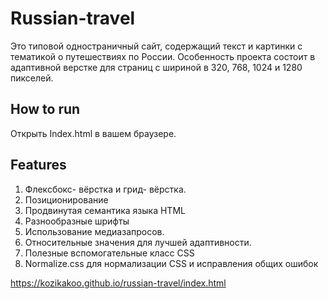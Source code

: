 # Russian-travel

Это типовой одностраничный сайт, содержащий текст и картинки с тематикой о путешествиях по России. Особенность проекта состоит в адаптивной верстке для страниц с шириной в 320, 768, 1024 и 1280 пикселей.

## How to run 
Открыть Index.html в вашем браузере.

## Features
1. Флексбокс- вёрстка и грид- вёрстка.
2. Позиционирование
3. Продвинутая семантика языка HTML
4. Разнообразные шрифты
5. Использование медиазапросов.
6. Относительные значения для лучшей адаптивности. 
7. Полезные вспомогательные класс CSS
8. Normalize.css для нормализации CSS и исправления общих ошибок

https://kozikakoo.github.io/russian-travel/index.html
